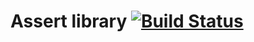 # Assert library [![Build Status](https://travis-ci.com/go-bdd/assert.svg?branch=master)](https://travis-ci.com/go-bdd/assert)
